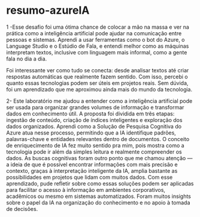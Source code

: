 # resumo-azureIA

1 -Esse desafio foi uma ótima chance de colocar a mão na massa e ver na prática como a inteligência artificial pode ajudar na comunicação entre pessoas e sistemas. Aprendi a usar ferramentas como o bot do Azure, o Language Studio e o Estúdio de Fala, e entendi melhor como as máquinas interpretam textos, inclusive com linguagem mais informal, como a gente fala no dia a dia.

Foi interessante ver como tudo se conecta: desde analisar textos até criar respostas automáticas que realmente fazem sentido. Com isso, percebi o quanto essas tecnologias podem ser úteis em projetos reais. Sem dúvida, foi um aprendizado que me aproximou ainda mais do mundo da tecnologia.

2- Este laboratório me ajudou a entender como a inteligência artificial pode ser usada para organizar grandes volumes de informação e transformar dados em conhecimento útil. A proposta foi dividida em três etapas: ingestão de conteúdo, criação de índices inteligentes e exploração dos dados organizados.
Aprendi como a Solução de Pesquisa Cognitiva do Azure atua nesse processo, permitindo que a IA identifique padrões, palavras-chave e entidades relevantes dentro de documentos. O conceito de enriquecimento de IA fez muito sentido pra mim, pois mostra como a tecnologia pode ir além da simples leitura e realmente compreender os dados.
As buscas cognitivas foram outro ponto que me chamou atenção — a ideia de que é possível encontrar informações com mais precisão e contexto, graças à interpretação inteligente da IA, amplia bastante as possibilidades em projetos que lidam com muitos dados.
Com esse aprendizado, pude refletir sobre como essas soluções podem ser aplicadas para facilitar o acesso à informação em ambientes corporativos, acadêmicos ou mesmo em sistemas automatizados. Foram muitos insights sobre o papel da IA na organização do conhecimento e no apoio à tomada de decisões.
